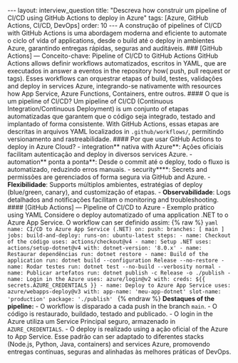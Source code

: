 --- layout: interview_question title: "Descreva how construir um pipeline of CI/CD using GitHub Actions to deploy in Azure" tags: [Azure, GitHub Actions, CI/CD, DevOps] order: 10 --- A construção of pipelines of CI/CD with GitHub Actions is uma abordagem moderna and eficiente to automate o ciclo of vida of applications, desde o build até o deploy in ambientes Azure, garantindo entregas rápidas, seguras and auditáveis. ### [GitHub Actions] — Conceito-chave: Pipeline of CI/CD to GitHub Actions GitHub Actions allows definir workflows automatizados, escritos in YAML, que are executados in answer a eventos in the repository how( push, pull request or tags). Esses workflows can orquestrar etapas of build, testes, validações and deploy in services Azure, integrando-se nativamente with resources how App Service, Azure Functions, Containers, entre outros. #### O que is um pipeline of CI/CD? Um pipeline of CI/CD (Continuous Integration/Continuous Deployment) is um conjunto of etapas automatizadas que garantem que o código seja integrado, testado and implantado of forma consistente. With GitHub Actions, essas etapas are descritas in arquivos YAML localizados in `.github/workflows/`, permitindo versionamento and rastreabilidade. #### Por que usar GitHub Actions to deploy in Azure Cloud? - integration** nativa with Azure**: Ações oficiais facilitam autenticação and deploy in diversos services Azure. - automation** ponta a ponta**: Desde o commit até o deploy, todo o fluxo is automatizado, reduzindo erros manuais. - security****: Secrets and permissões are gerenciados of forma segura via GitHub and Azure. - **Flexibilidade**: Supports múltiplos ambientes, estratégias of deploy (blue/green, canary), and customização of etapas. - **Observabilidade**: Logs detalhados and notificações facilitam o monitoring and troubleshooting. #### [GitHub Actions] — Pipeline of CI/CD to Azure - Exemplo prático using YAML Considere o deploy automatizado of uma application .NET to o Azure App Service. O workflow can ser definido assim: {% raw %} ```yaml name: CI/CD to Azure App Service (.NET) on: push: branches: [ main ] jobs: build-and-deploy: runs-on: ubuntu-latest steps: - name: Checkout of the código uses: actions/checkout@v4 - name: Setup .NET uses: actions/setup-dotnet@v4 with: dotnet-version: '8.0.x' - name: Restaurar dependências run: dotnet restore - name: Build of the application run: dotnet build --configuration Release --no-restore - name: Rodar testes run: dotnet test --no-build --verbosity normal - name: Publicar artefatos run: dotnet publish -c Release -o ./publish - name: Login in the Azure uses: azure/login@v2 with: creds: ${{ secrets.AZURE_CREDENTIALS }} - name: Deploy to Azure App Service uses: azure/webapps-deploy@v3 with: app-name: 'meu-app-dotnet' slot-name: 'production' package: './publish' ``` {% endraw %} **Destaques of the pipeline:** - O workflow is disparado a cada push in the branch `main`. - O código is restaurado, buildado, testado and publicado. - O login in the Azure utiliza um Service Principal seguro, armazenado in `AZURE_CREDENTIALS`. - O deploy is realizado using a ação oficial of the Azure to App Service. Esse padrão can ser adaptado to diferentes stacks (Node.js, Python, Java, containers) and services Azure, promovendo entregas contínuas, seguras and alinhadas às melhores práticas of DevOps.